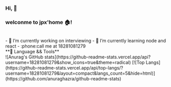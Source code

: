### Hi, 👋
### welconme to jpx'home :house:! 

<br />
- 🔭 I’m currently working on interviewing
- 🌱 I’m currently learning node and react
- :phone:call me at 18281081279
<br />
**🔧 Language && Tools**  
<br />
![Anurag's GitHub stats](https://github-readme-stats.vercel.app/api?username=18281081279&show_icons=true&theme=radical)
[![Top Langs](https://github-readme-stats.vercel.app/api/top-langs/?username=18281081279&layout=compact&langs_count=5&hide=html)](https://github.com/anuraghazra/github-readme-stats)
<!--
**wyneJiang/wyneJiang** is a ✨ _special_ ✨ repository because its `README.md` (this file) appears on your GitHub profile.

Here are some ideas to get you started:

- 🔭 I’m currently working on ...
- 🌱 I’m currently learning ...
- 👯 I’m looking to collaborate on ...
- 🤔 I’m looking for help with ...
- 💬 Ask me about ...
- 📫 How to reach me: ...
- 😄 Pronouns: ...
- ⚡ Fun fact: ...
-->
